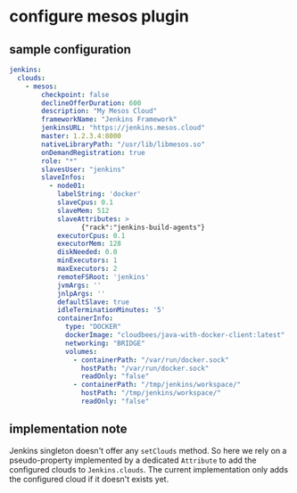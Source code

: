 # configure mesos plugin

## sample configuration

```yaml
jenkins:
  clouds:
    - mesos:
        checkpoint: false
        declineOfferDuration: 600
        description: "My Mesos Cloud"
        frameworkName: "Jenkins Framework"
        jenkinsURL: "https://jenkins.mesos.cloud"
        master: 1.2.3.4:8000
        nativeLibraryPath: "/usr/lib/libmesos.so"
        onDemandRegistration: true
        role: "*"
        slavesUser: "jenkins"
        slaveInfos:
          - node01:
            labelString: 'docker'
            slaveCpus: 0.1
            slaveMem: 512
            slaveAttributes: >
                  {"rack":"jenkins-build-agents"}
            executorCpus: 0.1
            executorMem: 128
            diskNeeded: 0.0
            minExecutors: 1
            maxExecutors: 2
            remoteFSRoot: 'jenkins'
            jvmArgs: ''
            jnlpArgs: ''
            defaultSlave: true
            idleTerminationMinutes: '5'
            containerInfo:
              type: "DOCKER"
              dockerImage: "cloudbees/java-with-docker-client:latest"
              networking: "BRIDGE"
              volumes:
                - containerPath: "/var/run/docker.sock"
                  hostPath: "/var/run/docker.sock"
                  readOnly: "false"
                - containerPath: "/tmp/jenkins/workspace/"
                  hostPath: "/tmp/jenkins/workspace/"
                  readOnly: "false"
```

## implementation note

Jenkins singleton doesn't offer any `setClouds` method. So here we rely on a pseudo-property implemented by a dedicated
`Attribute` to add the configured clouds to `Jenkins.clouds`. The current implementation only adds the configured cloud
if it doesn't exists yet.
